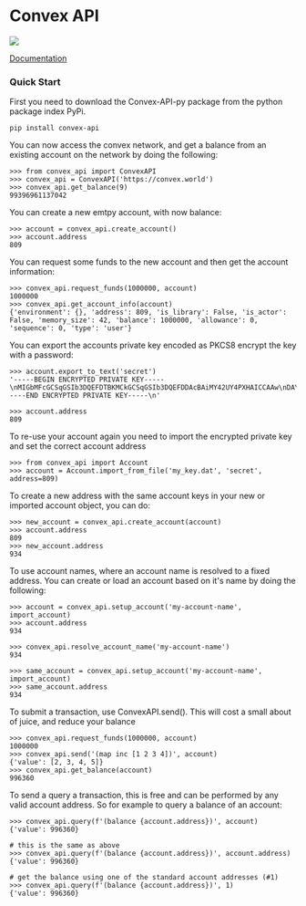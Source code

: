 # Convex API

![](https://github.com/Convex-Dev/convex-api-py/workflows/testing/badge.svg)

[Documentation](https://convex-dev.github.io/convex-api-py)

### Quick Start

First you need to download the Convex-API-py package from the python package index PyPi.

    pip install convex-api

You can now access the convex network, and get a balance from an existing account on the network by doing the following:

    >>> from convex_api import ConvexAPI
    >>> convex_api = ConvexAPI('https://convex.world')
    >>> convex_api.get_balance(9)
    99396961137042

You can create a new emtpy account, with now balance:

    >>> account = convex_api.create_account()
    >>> account.address
    809

You can request some funds to the new account and then get the account information:

    >>> convex_api.request_funds(1000000, account)
    1000000
    >>> convex_api.get_account_info(account)
    {'environment': {}, 'address': 809, 'is_library': False, 'is_actor': False, 'memory_size': 42, 'balance': 1000000, 'allowance': 0, 'sequence': 0, 'type': 'user'}


You can export the accounts private key encoded as PKCS8 encrypt the key with a password:

    >>> account.export_to_text('secret')
    '-----BEGIN ENCRYPTED PRIVATE KEY-----\nMIGbMFcGCSqGSIb3DQEFDTBKMCkGCSqGSIb3DQEFDDAcBAiMY42UY4PXHAICCAAw\nDAYIKoZIhvcNAgkFADAdBglghkgBZQMEASoEEJpwDMicGbGj2iSJesktIVYEQBsp\nKMTAHzvUyw8jZRr8WSrmxH7938sjma8XWI6lgd9jwTZzcGamog7p3zatw0Wp+jFK\nKruWAZmIqhBZ/2ezDv8=\n-----END ENCRYPTED PRIVATE KEY-----\n'

    >>> account.address
    809

To re-use your account again you need to import the encrypted private key and set the correct account address

    >>> from convex_api import Account
    >>> account = Account.import_from_file('my_key.dat', 'secret', address=809)

To create a new address with the same account keys in your new or imported account object, you can do:

    >>> new_account = convex_api.create_account(account)
    >>> account.address
    809
    >>> new_account.address
    934

To use account names, where an account name is resolved to a fixed address. You can create or load
an account based on it's name by doing the following:

    >>> account = convex_api.setup_account('my-account-name', import_account)
    >>> account.address
    934

    >>> convex_api.resolve_account_name('my-account-name')
    934

    >>> same_account = convex_api.setup_account('my-account-name', import_account)
    >>> same_account.address
    934

To submit a transaction, use ConvexAPI.send(). This will cost a small about of juice, and reduce your balance

    >>> convex_api.request_funds(1000000, account)
    1000000
    >>> convex_api.send('(map inc [1 2 3 4])', account)
    {'value': [2, 3, 4, 5]}
    >>> convex_api.get_balance(account)
    996360

To send a query a transaction, this is free and can be performed by any valid account address.
So for example to query a balance of an account:

    >>> convex_api.query(f'(balance {account.address})', account)
    {'value': 996360}

    # this is the same as above
    >>> convex_api.query(f'(balance {account.address})', account.address)
    {'value': 996360}

    # get the balance using one of the standard account addresses (#1)
    >>> convex_api.query(f'(balance {account.address})', 1)
    {'value': 996360}

